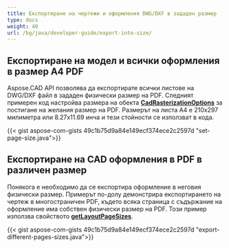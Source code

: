```yaml
---
title: Експортиране на чертежи и оформления DWG/DXF в зададен размер
type: docs
weight: 40
url: /bg/java/developer-guide/export-into-size/
---
```


## **Експортиране на модел и всички оформления в размер A4 PDF**

Aspose.CAD API позволява да експортирате всички листове на DWG/DXF файл в зададен физически размер на PDF.
Следният примерен код настройва размера на обекта [**CadRasterizationOptions**](https://reference.aspose.com/cad/java/com.aspose.cad.imageoptions/CadRasterizationOptions/) за постигане на желания размер на PDF.
Размерът на листа A4 е 210x297 милиметра или 8.27x11.69 инча и тези стойности се използват в кода.

{{< gist aspose-com-gists 49c1b75d9a84e149ecf374ece2c2597d "set-page-size.java">}}

## **Експортиране на CAD оформления в PDF в различен размер**

Понякога е необходимо да се експортира оформление в неговия физически размер. Примерът по-долу демонстрира експортирането на чертеж в многостраничен PDF, където всяка страница с съдържание на оформление
има собствен физически размер на PDF. Този пример използва свойството [**getLayoutPageSizes**](https://reference.aspose.com/cad/java/com.aspose.cad.imageoptions/VectorRasterizationOptions#getLayoutPageSizes--).

{{< gist aspose-com-gists 49c1b75d9a84e149ecf374ece2c2597d "export-different-pages-sizes.java">}}
